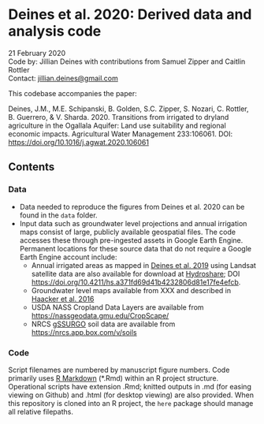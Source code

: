 # Deines et al. 2020: Derived data and analysis code

21 February 2020  
Code by: Jillian Deines with contributions from Samuel Zipper and Caitlin Rottler  
Contact: jillian.deines@gmail.com

This codebase accompanies the paper:

Deines, J.M., M.E. Schipanski, B. Golden, S.C. Zipper, S. Nozari, C. Rottler, B. Guerrero, & V. Sharda. 2020. Transitions from irrigated to dryland agriculture in the Ogallala Aquifer: Land use suitability and regional economic impacts. Agricultural Water Management 233:106061. DOI: https://doi.org/10.1016/j.agwat.2020.106061

## Contents

### Data

* Data needed to reproduce the figures from Deines et al. 2020 can be found in the `data` folder.
* Input data such as groundwater level projections and annual irrigation maps consist of large, publicly available geospatial files. The code accesses these through pre-ingested assets in Google Earth Engine. Permanent locations for these source data that do not require a Google Earth Engine account include:
  * Annual irrigated areas as mapped in [Deines et al. 2019](https://t.co/Y1qaiUSrnz?amp=1) using Landsat satellite data are also available for download at [Hydroshare](https://www.https://www.hydroshare.org/resource/a371fd69d41b4232806d81e17fe4efcb/); DOI https://doi.org/10.4211/hs.a371fd69d41b4232806d81e17fe4efcb.
  * Groundwater level maps available from XXX and described in [Haacker et al. 2016](https://ngwa.onlinelibrary.wiley.com/doi/full/10.1111/gwat.12350)
  * USDA NASS Cropland Data Layers are available from https://nassgeodata.gmu.edu/CropScape/
  * NRCS [gSSURGO](https://www.nrcs.usda.gov/wps/portal/nrcs/detail/soils/home/?cid=nrcs142p2_053628) soil data are available from https://nrcs.app.box.com/v/soils
  
  
### Code

Script filenames are numbered by manuscript figure numbers. Code primarily uses [R Markdown](https://rmarkdown.rstudio.com/) (*.Rmd) within an R project structure. Operational scripts have extension .Rmd; knitted outputs in .md (for easing viewing on Github) and .html (for desktop viewing) are also provided. When this repository is cloned into an R project, the `here` package should manage all relative filepaths.




